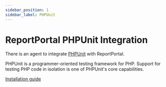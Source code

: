 ```yaml
---
sidebar_position: 1
sidebar_label: PHPUnit
---
```


# ReportPortal PHPUnit Integration

There is an agent to integrate [PHPUnit](https://phpunit.de/) with ReportPortal.

PHPUnit is a programmer-oriented testing framework for PHP. Support for testing PHP code in isolation is one of PHPUnit's core capabilities.

[Installation guide](https://github.com/reportportal/agent-php-PHPUnit#readme)
